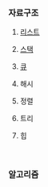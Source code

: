 
### 자료구조

1. [리스트](https://github.com/qsdcfd/Year-dream/tree/TIL/Theory/Data_structure/list)

2. [스택](https://github.com/qsdcfd/Year-dream/tree/TIL/Theory/Data_structure/Stack)

3. [큐](https://github.com/qsdcfd/Year-dream/tree/TIL/Theory/Data_structure/Queue)

4. 해시

5. 정렬

6. 트리

7. 힙

<br>

### 알고리즘

